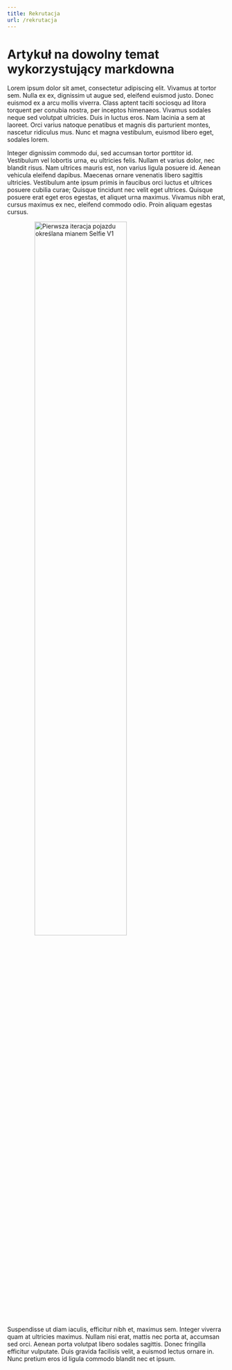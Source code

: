 ```yaml
---
title: Rekrutacja
url: /rekrutacja
---
```


# Artykuł na dowolny temat wykorzystujący markdowna


 Lorem ipsum dolor sit amet, consectetur adipiscing elit. Vivamus at tortor sem. Nulla ex ex, dignissim ut augue sed, eleifend euismod justo. Donec euismod ex a arcu mollis viverra. Class aptent taciti sociosqu ad litora torquent per conubia nostra, per inceptos himenaeos. Vivamus sodales neque sed volutpat ultricies. Duis in luctus eros. Nam lacinia a sem at laoreet. Orci varius natoque penatibus et magnis dis parturient montes, nascetur ridiculus mus. Nunc et magna vestibulum, euismod libero eget, sodales lorem.

Integer dignissim commodo dui, sed accumsan tortor porttitor id. Vestibulum vel lobortis urna, eu ultricies felis. Nullam et varius dolor, nec blandit risus. Nam ultrices mauris est, non varius ligula posuere id. Aenean vehicula eleifend dapibus. Maecenas ornare venenatis libero sagittis ultricies. Vestibulum ante ipsum primis in faucibus orci luctus et ultrices posuere cubilia curae; Quisque tincidunt nec velit eget ultrices. Quisque posuere erat eget eros egestas, et aliquet urna maximus. Vivamus nibh erat, cursus maximus ex nec, eleifend commodo odio. Proin aliquam egestas cursus.

<img src="/images/selfie/SelfieV1.jpg"  width="65%" alt="Pierwsza iteracja pojazdu określana mianem Selfie V1" style="margin-left:12.5%">

Suspendisse ut diam iaculis, efficitur nibh et, maximus sem. Integer viverra quam at ultricies maximus. Nullam nisi erat, mattis nec porta at, accumsan sed orci. Aenean porta volutpat libero sodales sagittis. Donec fringilla efficitur vulputate. Duis gravida facilisis velit, a euismod lectus ornare in. Nunc pretium eros id ligula commodo blandit nec et ipsum. 